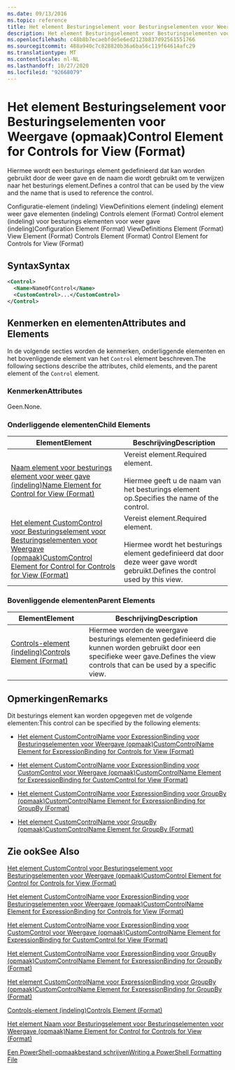 ```yaml
---
ms.date: 09/13/2016
ms.topic: reference
title: Het element Besturingselement voor Besturingselementen voor Weergave (opmaak)
description: Het element Besturingselement voor Besturingselementen voor Weergave (opmaak)
ms.openlocfilehash: c48b8b7ecaebfde5e6ed2123b837d92561551766
ms.sourcegitcommit: 488a940c7c828820b36a6ba56c119f64614afc29
ms.translationtype: MT
ms.contentlocale: nl-NL
ms.lasthandoff: 10/27/2020
ms.locfileid: "92668079"
---
```

# <a name="control-element-for-controls-for-view--format"></a><span data-ttu-id="6da80-103">Het element Besturingselement voor Besturingselementen voor Weergave (opmaak)</span><span class="sxs-lookup"><span data-stu-id="6da80-103">Control Element for Controls for View  (Format)</span></span>

<span data-ttu-id="6da80-104">Hiermee wordt een besturings element gedefinieerd dat kan worden gebruikt door de weer gave en de naam die wordt gebruikt om te verwijzen naar het besturings element.</span><span class="sxs-lookup"><span data-stu-id="6da80-104">Defines a control that can be used by the view and the name that is used to reference the control.</span></span>

<span data-ttu-id="6da80-105">Configuratie-element (indeling) ViewDefinitions element (indeling) element weer gave elementen (indeling) Controls element (Format) Control element (indeling) voor besturings elementen voor weer gave (indeling)</span><span class="sxs-lookup"><span data-stu-id="6da80-105">Configuration Element (Format) ViewDefinitions Element (Format) View Element (Format) Controls Element (Format) Control Element for Controls for View (Format)</span></span>

## <a name="syntax"></a><span data-ttu-id="6da80-106">Syntax</span><span class="sxs-lookup"><span data-stu-id="6da80-106">Syntax</span></span>

```xml
<Control>
  <Name>NameOfControl</Name>
  <CustomControl>...</CustomControl>
</Control>
```

## <a name="attributes-and-elements"></a><span data-ttu-id="6da80-107">Kenmerken en elementen</span><span class="sxs-lookup"><span data-stu-id="6da80-107">Attributes and Elements</span></span>

<span data-ttu-id="6da80-108">In de volgende secties worden de kenmerken, onderliggende elementen en het bovenliggende element van het `Control` element beschreven.</span><span class="sxs-lookup"><span data-stu-id="6da80-108">The following sections describe the attributes, child elements, and the parent element of the `Control` element.</span></span>

### <a name="attributes"></a><span data-ttu-id="6da80-109">Kenmerken</span><span class="sxs-lookup"><span data-stu-id="6da80-109">Attributes</span></span>

<span data-ttu-id="6da80-110">Geen.</span><span class="sxs-lookup"><span data-stu-id="6da80-110">None.</span></span>

### <a name="child-elements"></a><span data-ttu-id="6da80-111">Onderliggende elementen</span><span class="sxs-lookup"><span data-stu-id="6da80-111">Child Elements</span></span>

|<span data-ttu-id="6da80-112">Element</span><span class="sxs-lookup"><span data-stu-id="6da80-112">Element</span></span>|<span data-ttu-id="6da80-113">Beschrijving</span><span class="sxs-lookup"><span data-stu-id="6da80-113">Description</span></span>|
|-------------|-----------------|
|[<span data-ttu-id="6da80-114">Naam element voor besturings element voor weer gave (indeling)</span><span class="sxs-lookup"><span data-stu-id="6da80-114">Name Element for Control for View (Format)</span></span>](./name-element-for-control-for-controls-for-view-format.md)|<span data-ttu-id="6da80-115">Vereist element.</span><span class="sxs-lookup"><span data-stu-id="6da80-115">Required element.</span></span><br /><br /> <span data-ttu-id="6da80-116">Hiermee geeft u de naam van het besturings element op.</span><span class="sxs-lookup"><span data-stu-id="6da80-116">Specifies the name of the control.</span></span>|
|[<span data-ttu-id="6da80-117">Het element CustomControl voor Besturingselement voor Besturingselementen voor Weergave (opmaak)</span><span class="sxs-lookup"><span data-stu-id="6da80-117">CustomControl Element for Control for Controls for View (Format)</span></span>](./customcontrol-element-for-control-for-controls-for-view-format.md)|<span data-ttu-id="6da80-118">Vereist element.</span><span class="sxs-lookup"><span data-stu-id="6da80-118">Required element.</span></span><br /><br /> <span data-ttu-id="6da80-119">Hiermee wordt het besturings element gedefinieerd dat door deze weer gave wordt gebruikt.</span><span class="sxs-lookup"><span data-stu-id="6da80-119">Defines the control used by this view.</span></span>|

### <a name="parent-elements"></a><span data-ttu-id="6da80-120">Bovenliggende elementen</span><span class="sxs-lookup"><span data-stu-id="6da80-120">Parent Elements</span></span>

|<span data-ttu-id="6da80-121">Element</span><span class="sxs-lookup"><span data-stu-id="6da80-121">Element</span></span>|<span data-ttu-id="6da80-122">Beschrijving</span><span class="sxs-lookup"><span data-stu-id="6da80-122">Description</span></span>|
|-------------|-----------------|
|[<span data-ttu-id="6da80-123">Controls-element (indeling)</span><span class="sxs-lookup"><span data-stu-id="6da80-123">Controls Element (Format)</span></span>](./controls-element-for-view-format.md)|<span data-ttu-id="6da80-124">Hiermee worden de weergave besturings elementen gedefinieerd die kunnen worden gebruikt door een specifieke weer gave.</span><span class="sxs-lookup"><span data-stu-id="6da80-124">Defines the view controls that can be used by a specific view.</span></span>|

## <a name="remarks"></a><span data-ttu-id="6da80-125">Opmerkingen</span><span class="sxs-lookup"><span data-stu-id="6da80-125">Remarks</span></span>

<span data-ttu-id="6da80-126">Dit besturings element kan worden opgegeven met de volgende elementen:</span><span class="sxs-lookup"><span data-stu-id="6da80-126">This control can be specified by the following elements:</span></span>

- [<span data-ttu-id="6da80-127">Het element CustomControlName voor ExpressionBinding voor Besturingselementen voor Weergave (opmaak)</span><span class="sxs-lookup"><span data-stu-id="6da80-127">CustomControlName Element for ExpressionBinding for Controls for View (Format)</span></span>](./customcontrolname-element-for-expressionbinding-for-controls-for-view-format.md)

- [<span data-ttu-id="6da80-128">Het element CustomControlName voor ExpressionBinding voor CustomControl voor Weergave (opmaak)</span><span class="sxs-lookup"><span data-stu-id="6da80-128">CustomControlName Element for ExpressionBinding for CustomControl for View (Format)</span></span>](./customcontrolname-element-for-expressionbinding-for-customcontrol-for-view-format.md)

- [<span data-ttu-id="6da80-129">Het element CustomControlName voor ExpressionBinding voor GroupBy (opmaak)</span><span class="sxs-lookup"><span data-stu-id="6da80-129">CustomControlName Element for ExpressionBinding for GroupBy (Format)</span></span>](./customcontrolname-element-for-expressionbinding-for-groupby-format.md)

- [<span data-ttu-id="6da80-130">Het element CustomControlName voor GroupBy (opmaak)</span><span class="sxs-lookup"><span data-stu-id="6da80-130">CustomControlName Element for GroupBy (Format)</span></span>](./customcontrolname-element-for-groupby-format.md)

## <a name="see-also"></a><span data-ttu-id="6da80-131">Zie ook</span><span class="sxs-lookup"><span data-stu-id="6da80-131">See Also</span></span>

[<span data-ttu-id="6da80-132">Het element CustomControl voor Besturingselement voor Besturingselementen voor Weergave (opmaak)</span><span class="sxs-lookup"><span data-stu-id="6da80-132">CustomControl Element for Control for Controls for View (Format)</span></span>](./customcontrol-element-for-control-for-controls-for-view-format.md)

[<span data-ttu-id="6da80-133">Het element CustomControlName voor ExpressionBinding voor Besturingselementen voor Weergave (opmaak)</span><span class="sxs-lookup"><span data-stu-id="6da80-133">CustomControlName Element for ExpressionBinding for Controls for View (Format)</span></span>](./customcontrolname-element-for-expressionbinding-for-controls-for-view-format.md)

[<span data-ttu-id="6da80-134">Het element CustomControlName voor ExpressionBinding voor CustomControl voor Weergave (opmaak)</span><span class="sxs-lookup"><span data-stu-id="6da80-134">CustomControlName Element for ExpressionBinding for CustomControl for View (Format)</span></span>](./customcontrolname-element-for-expressionbinding-for-customcontrol-for-view-format.md)

[<span data-ttu-id="6da80-135">Het element CustomControlName voor ExpressionBinding voor GroupBy (opmaak)</span><span class="sxs-lookup"><span data-stu-id="6da80-135">CustomControlName Element for ExpressionBinding for GroupBy (Format)</span></span>](./customcontrolname-element-for-expressionbinding-for-groupby-format.md)

[<span data-ttu-id="6da80-136">Het element CustomControlName voor ExpressionBinding voor GroupBy (opmaak)</span><span class="sxs-lookup"><span data-stu-id="6da80-136">CustomControlName Element for ExpressionBinding for GroupBy (Format)</span></span>](./customcontrolname-element-for-expressionbinding-for-groupby-format.md)

[<span data-ttu-id="6da80-137">Controls-element (indeling)</span><span class="sxs-lookup"><span data-stu-id="6da80-137">Controls Element (Format)</span></span>](./controls-element-for-view-format.md)

[<span data-ttu-id="6da80-138">Het element Naam voor Besturingselement voor Besturingselementen voor Weergave (opmaak)</span><span class="sxs-lookup"><span data-stu-id="6da80-138">Name Element for Control for Controls for View (Format)</span></span>](./name-element-for-control-for-controls-for-view-format.md)

[<span data-ttu-id="6da80-139">Een PowerShell-opmaakbestand schrijven</span><span class="sxs-lookup"><span data-stu-id="6da80-139">Writing a PowerShell Formatting File</span></span>](./writing-a-powershell-formatting-file.md)
